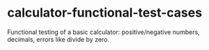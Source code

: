 # calculator-functional-test-cases
Functional testing of a basic calculator: positive/negative numbers, decimals, errors like divide by zero.
